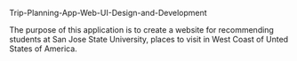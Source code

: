 Trip-Planning-App-Web-UI-Design-and-Development

The purpose of this application is to create a website for recommending students at San Jose State University, places to visit in West Coast of Unted States of America.
